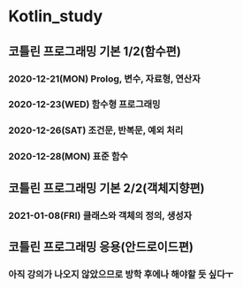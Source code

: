 # Kotlin_study

## 코틀린 프로그래밍 기본 1/2(함수편)
### 2020-12-21(MON) Prolog, 변수, 자료형, 연산자
### 2020-12-23(WED) 함수형 프로그래밍
### 2020-12-26(SAT) 조건문, 반복문, 예외 처리
### 2020-12-28(MON) 표준 함수

## 코틀린 프로그래밍 기본 2/2(객체지향편)
### 2021-01-08(FRI) 클래스와 객체의 정의, 생성자

## 코틀린 프로그래밍 응용(안드로이드편)
### 아직 강의가 나오지 않았으므로 방학 후에나 해야할 듯 싶다ㅜ
